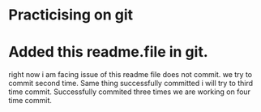 # Practicising on git
# Added this readme.file in git.
right now i am facing issue of this readme file does not commit.
we try to commit second time.
Same thing successfully committed i will try to third time commit.
Successfully commited three times we are working on four time commit.